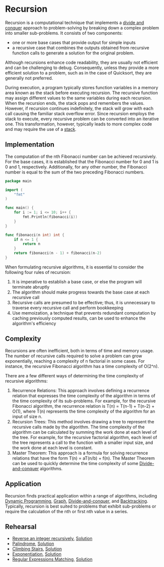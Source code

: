 # Recursion

Recursion is a computational technique that implements a [divide and conquer](../dnc) approach to problem-solving by breaking down a complex problem into smaller sub-problems. It consists of two components:

* one or more base cases that provide output for simple inputs
* a recursive case that combines the outputs obtained from recursive function calls to generate a solution for the original problem.

Although recursions enhance code readability, they are usually not efficient and can be challenging to debug. Consequently, unless they provide a more efficient solution to a problem, such as in the case of Quicksort, they are generally not preferred.

During execution, a program typically stores function variables in a memory area known as the stack before executing recursion. The recursive function may assign different values to the same variables during each recursion. When the recursion ends, the stack pops and remembers the values. However, if recursion continues indefinitely, the stack will grow with each call causing the familiar stack overflow error. Since recursion employs the stack to execute, every recursive problem can be converted into an iterative one. This transformation, however, typically leads to more complex code and may require the use of a [stack](../stack).

## Implementation

The computation of the nth Fibonacci number can be achieved recursively. For the base cases, it is established that the Fibonacci number for 0 and 1 is 0 and 1, respectively. Additionally, for any other number, the Fibonacci number is equal to the sum of the two preceding Fibonacci numbers.

```Go
package main

import (
	"fmt"
)

func main() {
	for i := 1; i <= 10; i++ {
		fmt.Println(fibonacci(i))
	}
}

func fibonacci(n int) int {
	if n <= 1 {
		return n
	}
	return fibonacci(n - 1) + fibonacci(n-2)
}
```

When formulating recursive algorithms, it is essential to consider the following four rules of recursion:

1. It is imperative to establish a base case, or else the program will terminate abruptly
2. The algorithm should make progress towards the base case at each recursive call
3. Recursive calls are presumed to be effective; thus, it is unnecessary to traverse every recursive call and perform bookkeeping
4. Use memoization, a technique that prevents redundant computation by caching previously computed results, can be used to enhance the algorithm's efficiency

## Complexity

Recursions are often inefficient, both in terms of time and memory usage. The number of recursive calls required to solve a problem can grow exponentially, reaching a complexity of n factorial in some cases. For instance, the recursive Fibonacci algorithm has a time complexity of O(2^n).

There are a few different ways of determining the time complexity of recursive algorithms:

1. Recurrence Relations: This approach involves defining a recurrence relation that expresses the time complexity of the algorithm in terms of the time complexity of its sub-problems. For example, for the recursive Fibonacci algorithm, the recurrence relation is T(n) = T(n-1) + T(n-2) + O(1), where T(n) represents the time complexity of the algorithm for an input of size n.
2. Recursion Trees: This method involves drawing a tree to represent the recursive calls made by the algorithm. The time complexity of the algorithm can be calculated by summing the work done at each level of the tree. For example, for the recursive factorial algorithm, each level of the tree represents a call to the function with a smaller input size, and the work done at each level is constant.
3. Master Theorem: This approach is a formula for solving recurrence relations that have the form T(n) = aT(n/b) + f(n). The Master Theorem can be used to quickly determine the time complexity of some [Divide-and-conquer](../dnd) algorithms.

## Application

Recursion finds practical application within a range of algorithms, including [Dynamic Programming](../dp), [Graph](../graph), [Divide-and-conquer](../dnd), and [Backtracking](../backtracking). Typically, recursion is best suited to problems that exhibit sub-problems or require the calculation of the nth or first nth value in a series.

## Rehearsal

* [Reverse an integer recursively](reverse_number_test.go), [Solution](reverse_number.go)
* [Palindrome](is_palindrome_test.go), [Solution](is_palindrome.go)
* [Climbing Stairs](climbing_stairs_test.go), [Solution](climbing_stairs.go)
* [Exponentiation](exponentiation_test.go), [Solution](exponentiation.go)
* [Regular Expressions Matching](regular_expressions_test.go), [Solution](regular_expressions.go)
